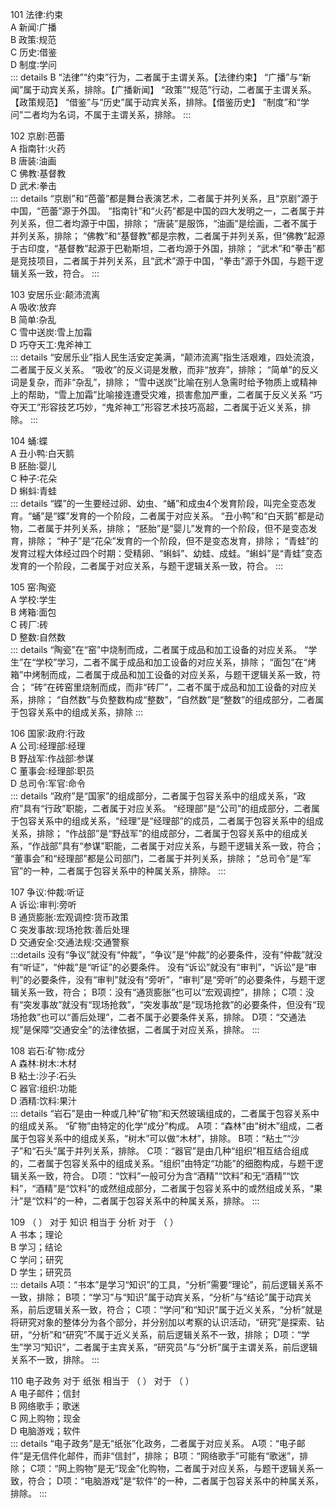 

101
法律∶约束  
A 新闻∶广播  
B 政策∶规范  
C 历史∶借鉴  
D 制度∶学问  
::: details
B
“法律”“约束”行为，二者属于主谓关系。【法律约束】
“广播”与“新闻”属于动宾关系，排除。【广播新闻】
“政策”“规范”行动，二者属于主谓关系。【政策规范】
“借鉴”与“历史”属于动宾关系，排除。【借鉴历史】
“制度”和“学问”二者均为名词，不属于主谓关系，排除。
:::

102
京剧∶芭蕾  
A 指南针∶火药  
B 唐装∶油画  
C 佛教∶基督教  
D 武术∶拳击  
::: details
“京剧”和“芭蕾”都是舞台表演艺术，二者属于并列关系，且“京剧”源于中国，“芭蕾”源于外国。
“指南针”和“火药”都是中国的四大发明之一，二者属于并列关系，但二者均源于中国，排除；
“唐装”是服饰，“油画”是绘画，二者不属于并列关系，排除；
“佛教”和“基督教”都是宗教，二者属于并列关系，但“佛教”起源于古印度，“基督教”起源于巴勒斯坦，二者均源于外国，排除；
“武术”和“拳击”都是竞技项目，二者属于并列关系，且“武术”源于中国，“拳击”源于外国，与题干逻辑关系一致，符合。
:::

103
安居乐业∶颠沛流离  
A 吸收∶放弃  
B 简单∶杂乱  
C 雪中送炭∶雪上加霜  
D 巧夺天工∶鬼斧神工  
::: details
“安居乐业”指人民生活安定美满，“颠沛流离”指生活艰难，四处流浪，二者属于反义关系。
“吸收”的反义词是发散，而非“放弃”，排除；
“简单”的反义词是复杂，而非“杂乱”，排除；
“雪中送炭”比喻在别人急需时给予物质上或精神上的帮助，“雪上加霜”比喻接连遭受灾难，损害愈加严重，二者属于反义关系
“巧夺天工”形容技艺巧妙，“鬼斧神工”形容艺术技巧高超，二者属于近义关系，排除。
:::

104
蛹∶蝶  
A 丑小鸭∶白天鹅  
B 胚胎∶婴儿  
C 种子∶花朵  
D 蝌蚪∶青蛙  
::: details
“蝶”的一生要经过卵、幼虫、“蛹”和成虫4个发育阶段，叫完全变态发育。“蛹”是“蝶”发育的一个阶段，二者属于对应关系。
“丑小鸭”和“白天鹅”都是动物，二者属于并列关系，排除；
“胚胎”是“婴儿”发育的一个阶段，但不是变态发育，排除；
“种子”是“花朵”发育的一个阶段，但不是变态发育，排除；
“青蛙”的发育过程大体经过四个时期：受精卵、“蝌蚪”、幼蛙、成蛙。“蝌蚪”是“青蛙”变态发育的一个阶段，二者属于对应关系，与题干逻辑关系一致，符合。
:::

105
窑∶陶瓷  
A 学校∶学生  
B 烤箱∶面包  
C 砖厂∶砖  
D 整数∶自然数  
::: details
“陶瓷”在“窑”中烧制而成，二者属于成品和加工设备的对应关系。
“学生”在“学校”学习，二者不属于成品和加工设备的对应关系，排除；
“面包”在“烤箱”中烤制而成，二者属于成品和加工设备的对应关系，与题干逻辑关系一致，符合；
“砖”在砖窑里烧制而成，而非“砖厂”，二者不属于成品和加工设备的对应关系，排除；
“自然数”与负整数构成“整数”，“自然数”是“整数”的组成部分，二者属于包容关系中的组成关系，排除
:::

106
国家∶政府∶行政  
A 公司∶经理部∶经理  
B 野战军∶作战部∶参谋  
C 董事会∶经理部∶职员  
D 总司令∶军官∶命令  
::: details
“政府”是“国家”的组成部分，二者属于包容关系中的组成关系，“政府”具有“行政”职能，二者属于对应关系。
“经理部”是“公司”的组成部分，二者属于包容关系中的组成关系，“经理”是“经理部”的成员，二者属于包容关系中的组成关系，排除；
“作战部”是“野战军”的组成部分，二者属于包容关系中的组成关系，“作战部”具有“参谋”职能，二者属于对应关系，与题干逻辑关系一致，符合；
“董事会”和“经理部”都是公司部门，二者属于并列关系，排除；
“总司令”是“军官”的一种，二者属于包容关系中的种属关系，排除。
:::

107
争议∶仲裁∶听证  
A 诉讼∶审判∶旁听  
B 通货膨胀∶宏观调控∶货币政策  
C 突发事故∶现场抢救∶善后处理  
D 交通安全∶交通法规∶交通警察  
:::details
没有“争议”就没有“仲裁”，“争议”是“仲裁”的必要条件，没有“仲裁”就没有“听证”，“仲裁”是“听证”的必要条件。
没有“诉讼”就没有“审判”，“诉讼”是“审判”的必要条件，没有“审判”就没有“旁听”，“审判”是“旁听”的必要条件，与题干逻辑关系一致，符合；
B项：没有“通货膨胀”也可以“宏观调控”，排除；
C项：没有“突发事故”就没有“现场抢救”，“突发事故”是“现场抢救”的必要条件，但没有“现场抢救”也可以“善后处理”，二者不属于必要条件关系，排除。
D项：“交通法规”是保障“交通安全”的法律依据，二者属于对应关系，排除。
:::

108
岩石∶矿物∶成分  
A 森林∶树木∶木材  
B 粘土∶沙子∶石头  
C 器官∶组织∶功能  
D 酒精∶饮料∶果汁  
::: details
“岩石”是由一种或几种“矿物”和天然玻璃组成的，二者属于包容关系中的组成关系。
“矿物”由特定的化学“成分”构成。
A项：“森林”由“树木”组成，二者属于包容关系中的组成关系，“树木”可以做“木材”，排除。
B项：“粘土”“沙子”和“石头”属于并列关系，排除。
C项：“器官”是由几种“组织”相互结合组成的，二者属于包容关系中的组成关系。“组织”由特定“功能”的细胞构成，与题干逻辑关系一致，符合。
D项：“饮料”一般可分为含“酒精”“饮料”和无“酒精”“饮料”，“酒精”是“饮料”的或然组成部分，二者属于包容关系中的或然组成关系，“果汁”是“饮料”的一种，二者属于包容关系中的种属关系，排除。
:::

109
（ ） 对于 知识 相当于 分析 对于 （ ）  
A 书本；理论  
B 学习；结论  
C 学问；研究  
D 学生；研究员  
::: details
A项：“书本”是学习“知识”的工具，“分析”需要“理论”，前后逻辑关系不一致，排除；
B项：“学习”与“知识”属于动宾关系，“分析”与“结论”属于动宾关系，前后逻辑关系一致，符合；
C项：“学问”和“知识”属于近义关系，“分析”就是将研究对象的整体分为各个部分，并分别加以考察的认识活动，“研究”是探索、钻研，“分析”和“研究”不属于近义关系，前后逻辑关系不一致，排除；
D项：“学生”学习“知识”，二者属于主宾关系，“研究员”与“分析”属于主谓关系，前后逻辑关系不一致，排除。
:::

110
电子政务 对于 纸张 相当于 （ ） 对于 （ ）  
A 电子邮件；信封  
B 网络歌手；歌迷  
C 网上购物；现金  
D 电脑游戏；软件  
::: details
“电子政务”是无“纸张”化政务，二者属于对应关系。
A项：“电子邮件”是无信件化邮件，而非“信封”，排除；
B项：“网络歌手”可能有“歌迷”，排除；
C项：“网上购物”是无“现金”化购物，二者属于对应关系，与题干逻辑关系一致，符合；
D项：“电脑游戏”是“软件”的一种，二者属于包容关系中的种属关系，排除。
:::
